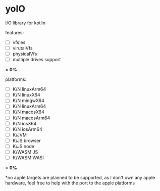 # yoIO

I/O library for kotlin

features:
- [ ] vfs'es
- [ ] virutalVfs
- [ ] physicalVfs
- [ ] multiple drives support

= **0%**


platforms:
- [ ] K/N linuxArm64
- [ ] K/N linuxX64
- [ ] K/N mingwX64
- [ ] K/N linuxArm64
- [ ] K/N macosX64
- [ ] K/N macosArm64
- [ ] K/N iosX64
- [ ] K/N iosArm64
- [ ] K/JVM
- [ ] K/JS browser
- [ ] K/JS node
- [ ] K/WASM JS
- [ ] K/WASM WASI

= **0%**

*no apple targets are planned to be supported, as
I don't own any apple hardware, feel free to
help with the port to the apple platforms